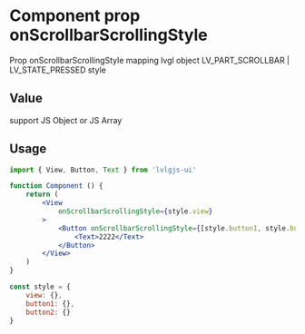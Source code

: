 # Component prop onScrollbarScrollingStyle

Prop onScrollbarScrollingStyle mapping lvgl object LV_PART_SCROLLBAR | LV_STATE_PRESSED style

## Value
support JS Object or JS Array

## Usage
```jsx
import { View, Button, Text } from 'lvlgjs-ui'

function Component () {
    return (
        <View
            onScrollbarScrollingStyle={style.view}
        >
            <Button onScrollbarScrollingStyle={[style.button1, style.button2]}>
                <Text>2222</Text>
            </Button>
        </View>
    )
}

const style = {
    view: {},
    button1: {},
    button2: {}
}
```